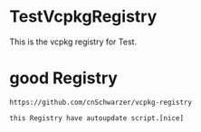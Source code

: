 # TestVcpkgRegistry

This is the vcpkg registry for Test.



# good Registry 
    
    https://github.com/cnSchwarzer/vcpkg-registry

    this Registry have autoupdate script.[nice]



